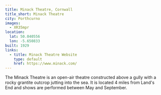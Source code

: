 ```yaml
---
title: Minack Theatre, Cornwall
title_short: Minack Theatre
city: Porthcurno
images:
  - XR35mpr
location:
  lat: 50.040556
  lon: -5.650833
built: 1929
links:
  - title: Minack Theatre Website
    type: default
    href: https://www.minack.com/
---
```


The Minack Theatre is an open-air theatre constructed above a gully with a rocky grantite outcrop jutting into the sea. It is located 4 miles from Land's End and shows are performed between May and September.
